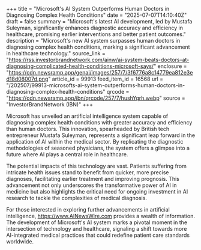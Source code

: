 +++
title = "Microsoft's AI System Outperforms Human Doctors in Diagnosing Complex Health Conditions"
date = "2025-07-07T14:10:40Z"
draft = false
summary = "Microsoft's latest AI development, led by Mustafa Suleyman, significantly enhances diagnostic accuracy and efficiency in healthcare, promising earlier interventions and better patient outcomes."
description = "Microsoft's new AI system surpasses human doctors in diagnosing complex health conditions, marking a significant advancement in healthcare technology."
source_link = "https://rss.investorbrandnetwork.com/ainw/ai-system-beats-doctors-at-diagnosing-complicated-health-conditions-microsoft-says/"
enclosure = "https://cdn.newsramp.app/genai/images/257/7/3f6776a8c14779ea812e3ed18d08007d.png"
article_id = 99913
feed_item_id = 16568
url = "/202507/99913-microsofts-ai-system-outperforms-human-doctors-in-diagnosing-complex-health-conditions"
qrcode = "https://cdn.newsramp.app/ibn/qrcode/257/7/hushYqrh.webp"
source = "InvestorBrandNetwork (IBN)"
+++

<p>Microsoft has unveiled an artificial intelligence system capable of diagnosing complex health conditions with greater accuracy and efficiency than human doctors. This innovation, spearheaded by British tech entrepreneur Mustafa Suleyman, represents a significant leap forward in the application of AI within the medical sector. By replicating the diagnostic methodologies of seasoned physicians, the system offers a glimpse into a future where AI plays a central role in healthcare.</p><p>The potential impacts of this technology are vast. Patients suffering from intricate health issues stand to benefit from quicker, more precise diagnoses, facilitating earlier treatment and improving prognosis. This advancement not only underscores the transformative power of AI in medicine but also highlights the critical need for ongoing investment in AI research to tackle the complexities of medical diagnosis.</p><p>For those interested in exploring further advancements in artificial intelligence, <a href='https://www.AINewsWire.com' rel='nofollow' target='_blank'>https://www.AINewsWire.com</a> provides a wealth of information. The development of Microsoft's AI system marks a pivotal moment in the intersection of technology and healthcare, signaling a shift towards more AI-integrated medical practices that could redefine patient care standards worldwide.</p>